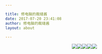 ```yaml
---

title: 修电脑的裁缝酱
date: 2017-07-20 23:41:08
author: 修电脑的裁缝酱
layout: about
	
---
```


<style>
.about-img{display:inline-block;}
</style>

<div align="center"><a href="mailto:huihut@outlook.com"><img class="about-img" src="http://ojlsgreog.bkt.clouddn.com/mail.png"/></a><a href="https://blog.huihut.com"><img class="about-img" src="http://ojlsgreog.bkt.clouddn.com/blog.png"/></a><a href="http://blog.csdn.net/huihut"><img class="about-img" src="http://ojlsgreog.bkt.clouddn.com/csdn.png"/></a><a href="https://github.com/huihut"><img class="about-img" src="http://ojlsgreog.bkt.clouddn.com/github.png"/></a><a href="https://www.zhihu.com/people/huihut"><img class="about-img" src="http://ojlsgreog.bkt.clouddn.com/zhihu.png"/></a></div>